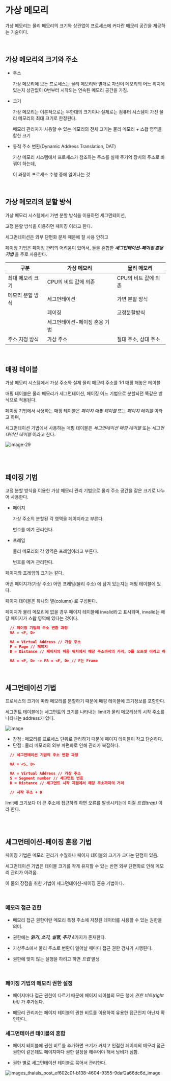 # 가상 메모리

가상 메모리는 물리 메모리의 크기와 상관없이 프로세스에 커다란 메모리 공간을 제공하는 기술이다.

<br />

## 가상 메모리의 크기와 주소

- 주소

  가상 메모리에 모든 프로세스는 물리 메모리와 별개로 자신이 메모리의 어느 위치에 있는지 상관없이 0번부터 시작되는 연속된 메모리 공간을 가짐.

- 크기

  가상 메모리는 이론적으로는 무한대의 크기이나 실제로는 컴퓨터 시스템이 가진 물리 메모리의 최대 크기로 한정된다.

  메모리 관리자가 사용할 수 있는 메모리의 전체 크기는 물리 메모리 + 스왑 영역을 합한 크기

- 동적 주소 변환(Dynamic Address Translation, DAT)

  가상 메모리 시스템에서 프로세스가 참조하는 주소를 실제 주기억 장치의 주소로 바꿔야 하는데,

  이 과정이 프로세스 수행 중에 일어나는 것

<br />

## 가상 메모리의 분할 방식

가상 메모리 시스템에서 가변 분할 방식을 이용하면 세그먼테이션,

고정 분할 방식을 이용하면 페이징 이라고 한다.

세그먼테이션은 외부 단편화 문제 때문에 잘 사용 안하고

페이징 기법은 페이징 관리의 어려움이 있어서, 둘을 혼합한 <b>_세그먼테이션-페이징 혼용 기법_</b> 을 주로 사용한다.

| 구분             | 가상 메모리                   | 물리 메모리          |
| ---------------- | ----------------------------- | -------------------- |
| 최대 메모리 크기 | CPU의 비트 값에 의존          | CPU의 비트 값에 의존 |
| 메모리 분할 방식 | 세그먼테이션                  | 가변 분할 방식       |
|                  | 페이징                        | 고정분할방식         |
|                  | 세그먼테이션-페이징 혼용 기법 |                      |
| 주소 지정 방식   | 가상 주소                     | 절대 주소, 상대 주소 |

<br />

## 매핑 테이블

가상 메모리 시스템에서 가상 주소와 실제 물리 메모리 주소를 1:1 매핑 해놓은 테이블

매핑 테이블은 물리 메모리가 세그먼테이션, 페이징 어느 기법으로 분할되던 똑같은 방식으로 적용된다.

페이징 기법에서 사용하는 매핑 테이블은 _페이지 매핑 테이블_ 또는 _페이지 테이블_ 이라고 하며,

세그먼테이션 기법에서 사용하는 매핑 테이블은 _세그먼테이션 매핑 테이블_ 또는 _세그먼테이션 테이블_ 이라고 한다.

![image-29](https://user-images.githubusercontent.com/103870198/214481876-309fc5a4-022d-4e2d-b65c-f0a20553f920.png)

<br />
<br />

## 페이징 기법

고정 분할 방식을 이용한 가상 메모리 관리 기법으로 물리 주소 공간을 같은 크기로 나누어 사용한다.

- 페이지

  가상 주소의 분할된 각 영역을 페이지라고 부른다.

  번호를 메겨 관리한다.

- 프레임

  물리 메모리의 각 영역은 프레임이라고 부른다.

  번호를 메겨 관리한다.

페이지와 프레임의 크기는 같다.

어떤 페이지가(가상 주소) 어떤 프레임(물리 주소) 에 담겨 있는지는 매핑 테이블에 있다.

페이지 테이블은 하나의 열(column) 로 구성된다.

페이지가 물리 메모리에 없을 경우 페이지 테이블에 invalid라고 표시되며, invalid는 해당 페이지가 스왑 영역에 있다는 것이다.

```json
  // 페이징 기법의 주소 변환 과정
  VA = <P, D>

  VA = Virtual Address // 가상 주소
  P = Page // 페이지
  D = Distance // 페이지의 처음 위치에서 해당 주소까지의 거리, D를 오프셋 이라고 하기도 함.

  VA = <P, D> -> PA = <F, D> // F는 Frame
```

<br />

## 세그먼테이션 기법

프로세스의 크기에 따라 메모리를 분할하기 때문에 매핑 테이블에 크기정보를 포함한다.

세그먼트 테이블에는 세그먼트의 크기를 나타내는 limit과 물리 메모리상의 시작 주소를 나타내는 address가 있다.

![image](https://user-images.githubusercontent.com/103870198/214492381-e7390835-f164-42b9-b559-d86373fb5cea.png)

- 장점 : 메모리를 프로세스 단위로 관리하기 때문에 페이지 테이블이 작고 단순하다.
- 단점 : 물리 메모리의 외부 파편화로 인해 관리가 복잡하다.

```json
  // 세그먼테이션 기법의 주소 변환 과정

  VA = <S, D>

  VA = Virtual Address // 가상 주소
  S = Segment number // 세그먼트 번호
  D = Distance // 세그먼트 시작 지점에서 해당 주소까지의 거리

  // 시작 주소 + D

```

limit에 크기보다 더 큰 주소에 접근하려 하면 오류를 발생시키는데 이걸 _트랩(trap)_ 이라 한다.

<br />
<br />

## 세그먼테이션-페이징 혼용 기법

페이징 기법은 메모리 관리가 수월하나 페이지 테이블의 크기가 크다는 단점이 있음.

세그먼테이션 기법은 테이블 크기를 작게 유지할 수 있는 반면 외부 단편화로 인해 메모리 관리가 어려움.

이 둘의 장점을 취한 기법이 세그먼테이션-페이징 혼용 기법이다.

<br />

### 메모리 접근 권한

- 메모리 접근 권한이란 메모리 특정 주소에 저장된 데이터를 사용할 수 있는 권한을 의미.

- 권한에는 _<b>읽기, 쓰기, 실행, 추가</b>_ 4가지가 존재한다.

- 가상주소에서 물리 주소로 변환이 일어날 때마다 접근 권한 검사가 시행된다.

- 권한에 맞지 않는 실행을 하려고 하면 _트랩_ 발생

<br />

### 페이징 기법의 메모리 권한 설정

- 페이지마다 접근 권한이 다르기 때문에 페이지 테이블의 모든 행에 _권한 비트(right bit)_ 가 추가된다.

- 메모리 관리자는 페이지 테이블의 권한 비트를 이용하여 유용한 접근인지 아닌지 확인한다.

### 세그먼테이션 테이블의 혼합

- 페이지 테이블에 권한 비트를 추가하면 크기가 커지고 인접한 페이지의 메모리 접근 권한이 같은데도 페이지마다 권한 설정을 해주어야 해서 낭비가 심함.

- 권한 별로 세그먼테이션 테이블로 묶어서 관리한다.

![images_thalals_post_ef602c0f-b138-4604-9355-9daf2a66dc6d_image](https://user-images.githubusercontent.com/103870198/214497010-100f6ebb-537b-4be6-98a3-f865d341ee22.png)
